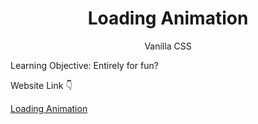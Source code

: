 <h1 align="center">Loading Animation</h1>

<p align="center">Vanilla CSS</p>
<p>Learning Objective: Entirely for fun?</p>
<p>Website Link 👇</p> 
<a href="https://simpleloadinganimation.vercel.app/" target="_blank">Loading Animation</a>
